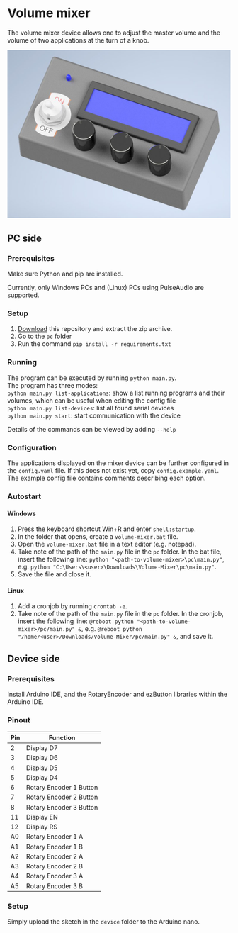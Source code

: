 # Volume mixer
The volume mixer device allows one to adjust the master volume and the volume of two applications at the turn of a knob.

![Device](device.jpg)

## PC side
### Prerequisites
Make sure Python and pip are installed.

Currently, only Windows PCs and (Linux) PCs using PulseAudio are supported.

### Setup
1. [Download](https://github.com/wilco375/Volume-Mixer/archive/refs/heads/master.zip) this repository and extract the zip archive.
2. Go to the `pc` folder
3. Run the command `pip install -r requirements.txt`

### Running
The program can be executed by running `python main.py`.  
The program has three modes:  
`python main.py list-applications`: show a list running programs and their volumes, which can be useful when editing the config file  
`python main.py list-devices`: list all found serial devices  
`python main.py start`: start communication with the device

Details of the commands can be viewed by adding `--help`

### Configuration
The applications displayed on the mixer device can be further configured in the `config.yaml` file. 
If this does not exist yet, copy `config.example.yaml`. The example config file contains comments describing each option. 

### Autostart
#### Windows
1. Press the keyboard shortcut Win+R and enter `shell:startup`.
2. In the folder that opens, create a `volume-mixer.bat` file.
3. Open the `volume-mixer.bat` file in a text editor (e.g. notepad).
4. Take note of the path of the `main.py` file in the `pc` folder. In the bat file, insert the following line:
    `python "<path-to-volume-mixer>\pc\main.py"`, e.g. `python "C:\Users\<user>\Downloads\Volume-Mixer\pc\main.py"`.
5. Save the file and close it.

#### Linux
1. Add a cronjob by running `crontab -e`.
2. Take note of the path of the `main.py` file in the `pc` folder. In the cronjob, insert the following line:
    `@reboot python "<path-to-volume-mixer>/pc/main.py" &`, e.g. `@reboot python "/home/<user>/Downloads/Volume-Mixer/pc/main.py" &`, and save it.

## Device side
### Prerequisites
Install Arduino IDE, and the RotaryEncoder and ezButton libraries within the Arduino IDE.

###  Pinout
| Pin | Function |
| --- | -------- |
| 2  | Display D7 |
| 3  | Display D6 |
| 4  | Display D5 |
| 5  | Display D4 |
| 6  | Rotary Encoder 1 Button |
| 7  | Rotary Encoder 2 Button |
| 8  | Rotary Encoder 3 Button |
| 11 | Display EN |
| 12 | Display RS |
| A0 | Rotary Encoder 1 A |
| A1 | Rotary Encoder 1 B |
| A2 | Rotary Encoder 2 A |
| A3 | Rotary Encoder 2 B |
| A4 | Rotary Encoder 3 A |
| A5 | Rotary Encoder 3 B |

### Setup
Simply upload the sketch in the `device` folder to the Arduino nano.
